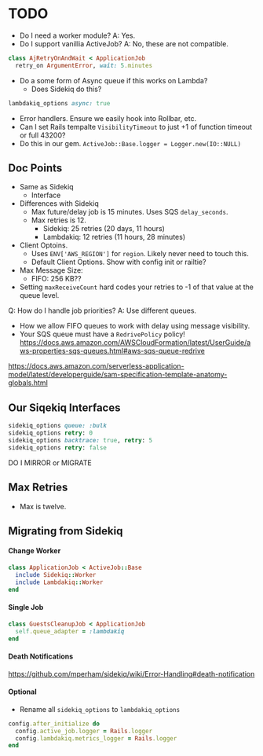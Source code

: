 
# TODO

* Do I need a worker module?
  A: Yes.
* Do I support vanillia ActiveJob?
  A: No, these are not compatible.

```ruby
class AjRetryOnAndWait < ApplicationJob
  retry_on ArgumentError, wait: 5.minutes
```

* Do a some form of Async queue if this works on Lambda?
  - Does Sidekiq do this?

```ruby
lambdakiq_options async: true
```

* Error handlers. Ensure we easily hook into Rollbar, etc.
* Can I set Rails tempalte `VisibilityTimeout` to just +1 of function timeout or full 43200?
* Do this in our gem. `ActiveJob::Base.logger = Logger.new(IO::NULL)`

## Doc Points

* Same as Sidekiq
  - Interface
* Differences with Sidekiq
  - Max future/delay job is 15 minutes. Uses SQS `delay_seconds`.
  - Max retries is 12.
    * Sidekiq:    25 retries (20 days, 11 hours)
    * Lambdakiq:  12 retries (11 hours, 28 minutes)
* Client Optoins.
  - Uses `ENV['AWS_REGION']` for `region`. Likely never need to touch this.
  - Default Client Options. Show with config init or railtie?
* Max Message Size:
  - FIFO: 256 KB??
* Setting `maxReceiveCount` hard codes your retries to -1 of that value at the queue level.

Q: How do I handle job priorities?
A: Use different queues.

* How we allow FIFO queues to work with delay using message visibility.
* Your SQS queue must have a `RedrivePolicy` policy!
  https://docs.aws.amazon.com/AWSCloudFormation/latest/UserGuide/aws-properties-sqs-queues.html#aws-sqs-queue-redrive


https://docs.aws.amazon.com/serverless-application-model/latest/developerguide/sam-specification-template-anatomy-globals.html


## Our Siqekiq Interfaces

```ruby
sidekiq_options queue: :bulk
sidekiq_options retry: 0
sidekiq_options backtrace: true, retry: 5
sidekiq_options retry: false
```

DO I MIRROR or MIGRATE

## Max Retries

* Max is twelve.

## Migrating from Sidekiq

#### Change Worker

```ruby
class ApplicationJob < ActiveJob::Base
  include Sidekiq::Worker
  include Lambdakiq::Worker
end
```

#### Single Job

```ruby
class GuestsCleanupJob < ApplicationJob
  self.queue_adapter = :lambdakiq
end
```

#### Death Notifications

https://github.com/mperham/sidekiq/wiki/Error-Handling#death-notification


#### Optional

* Rename all `sidekiq_options` to `lambdakiq_options`

```ruby
config.after_initialize do
  config.active_job.logger = Rails.logger
  config.lambdakiq.metrics_logger = Rails.logger
end
```
